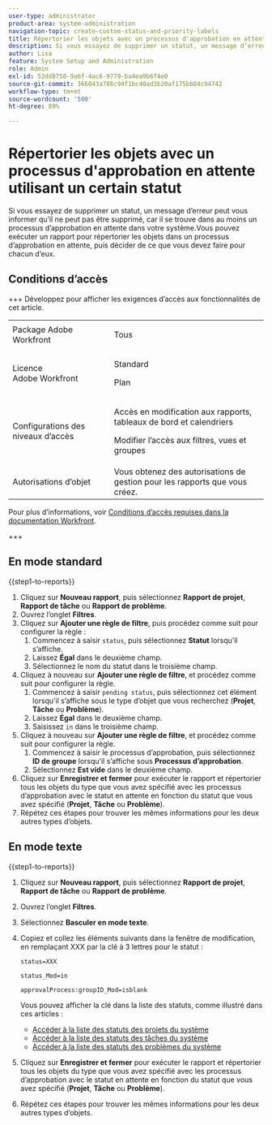 ```yaml
---
user-type: administrator
product-area: system-administration
navigation-topic: create-custom-status-and-priority-labels
title: Répertorier les objets avec un processus d'approbation en attente utilisant un certain statut
description: Si vous essayez de supprimer un statut, un message d’erreur peut vous indiquer qu’il ne peut pas être supprimé, car il est utilisé dans les processus d’approbation en attente sur les objets de votre système.Si vous souhaitez rechercher et consulter ces objets afin de décider des actions appropriées, vous pouvez exécuter un rapport qui les répertorie.
author: Lisa
feature: System Setup and Administration
role: Admin
exl-id: 52dd8750-9a6f-4ac6-9779-ba4ea9b6f4e0
source-git-commit: 366043a786c94f1bc40ad3b20af175bb84c94742
workflow-type: tm+mt
source-wordcount: '500'
ht-degree: 89%

---
```


# Répertorier les objets avec un processus d&#39;approbation en attente utilisant un certain statut

Si vous essayez de supprimer un statut, un message d’erreur peut vous informer qu’il ne peut pas être supprimé, car il se trouve dans au moins un processus d’approbation en attente dans votre système.Vous pouvez exécuter un rapport pour répertorier les objets dans un processus d’approbation en attente, puis décider de ce que vous devez faire pour chacun d’eux.

## Conditions d’accès

+++ Développez pour afficher les exigences d’accès aux fonctionnalités de cet article.

<table style="table-layout:auto"> 
 <col> 
 <col> 
 <tbody> 
  <tr> 
   <td>Package Adobe Workfront</td> 
   <td><p>Tous</p></td> 
  </tr> 
  <tr> 
   <td>Licence Adobe Workfront</td> 
   <td>
     <p>Standard</p>
     <p>Plan</p>
   </td> 
  </tr> 
  <tr> 
   <td>Configurations des niveaux d’accès</td> 
   <td><p>Accès en modification aux rapports, tableaux de bord et calendriers</p><p>Modifier l’accès aux filtres, vues et groupes</p></td>
  </tr>
  <tr> 
   <td>Autorisations d’objet</td> 
   <td>Vous obtenez des autorisations de gestion pour les rapports que vous créez.</td>
  </tr>
 </tbody> 
</table>

Pour plus d’informations, voir [Conditions d’accès requises dans la documentation Workfront](/help/quicksilver/administration-and-setup/add-users/access-levels-and-object-permissions/access-level-requirements-in-documentation.md).

+++

## En mode standard

{{step1-to-reports}}

1. Cliquez sur **Nouveau rapport**, puis sélectionnez **Rapport de projet**, **Rapport de tâche** ou **Rapport de problème**.
1. Ouvrez l’onglet **Filtres**.
1. Cliquez sur **Ajouter une règle de filtre**, puis procédez comme suit pour configurer la règle :
   1. Commencez à saisir `status`, puis sélectionnez **Statut** lorsqu’il s’affiche.
   1. Laissez **Égal** dans le deuxième champ.
   1. Sélectionnez le nom du statut dans le troisième champ.
1. Cliquez à nouveau sur **Ajouter une règle de filtre**, et procédez comme suit pour configurer la règle.
   1. Commencez à saisir `pending status`, puis sélectionnez cet élément lorsqu’il s’affiche sous le type d’objet que vous recherchez (**Projet**, **Tâche** ou **Problème**).
   1. Laissez **Égal** dans le deuxième champ.
   1. Saisissez `in` dans le troisième champ.
1. Cliquez à nouveau sur **Ajouter une règle de filtre**, et procédez comme suit pour configurer la règle.
   1. Commencez à saisir le processus d’approbation, puis sélectionnez **ID de groupe** lorsqu’il s’affiche sous **Processus d’approbation**.
   1. Sélectionnez **Est vide** dans le deuxième champ.
1. Cliquez sur **Enregistrer et fermer** pour exécuter le rapport et répertorier tous les objets du type que vous avez spécifié avec les processus d’approbation avec le statut en attente en fonction du statut que vous avez spécifié (**Projet**, **Tâche** ou **Problème**).
1. Répétez ces étapes pour trouver les mêmes informations pour les deux autres types d’objets.


## En mode texte

{{step1-to-reports}}

1. Cliquez sur **Nouveau rapport**, puis sélectionnez **Rapport de projet**, **Rapport de tâche** ou **Rapport de problème**.
1. Ouvrez l’onglet **Filtres**.
1. Sélectionnez **Basculer en mode texte**.
1. Copiez et collez les éléments suivants dans la fenêtre de modification, en remplaçant XXX par la clé à 3 lettres pour le statut :

   `status=XXX`

   `status_Mod=in`

   `approvalProcess:groupID_Mod=isblank`

   Vous pouvez afficher la clé dans la liste des statuts, comme illustré dans ces articles :
   * [Accéder à la liste des statuts des projets du système](project-statuses.md)
   * [Accéder à la liste des statuts des tâches du système](task-statuses.md)
   * [Accéder à la liste des statuts des problèmes du système](issue-statuses.md)

1. Cliquez sur **Enregistrer et fermer** pour exécuter le rapport et répertorier tous les objets du type que vous avez spécifié avec les processus d’approbation avec le statut en attente en fonction du statut que vous avez spécifié (**Projet**, **Tâche** ou **Problème**).
1. Répétez ces étapes pour trouver les mêmes informations pour les deux autres types d’objets.
